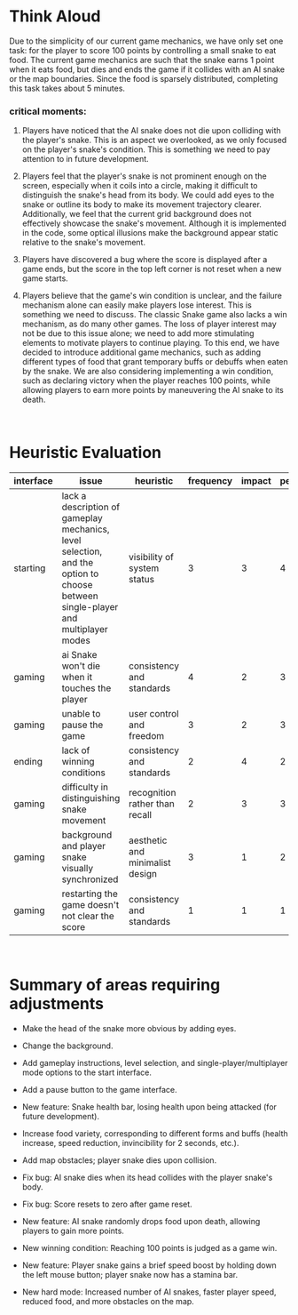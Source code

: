 # Think Aloud
Due to the simplicity of our current game mechanics, we have only set one task: for the player to score 100 points by controlling a small snake to eat food. The current game mechanics are such that the snake earns 1 point when it eats food, but dies and ends the game if it collides with an AI snake or the map boundaries. Since the food is sparsely distributed, completing this task takes about 5 minutes.
### critical moments: 
1. Players have noticed that the AI snake does not die upon colliding with the player's snake. This is an aspect we overlooked, as we only focused on the player's snake's condition. This is something we need to pay attention to in future development.

2. Players feel that the player's snake is not prominent enough on the screen, especially when it coils into a circle, making it difficult to distinguish the snake's head from its body. We could add eyes to the snake or outline its body to make its movement trajectory clearer. Additionally, we feel that the current grid background does not effectively showcase the snake's movement. Although it is implemented in the code, some optical illusions make the background appear static relative to the snake's movement.

3. Players have discovered a bug where the score is displayed after a game ends, but the score in the top left corner is not reset when a new game starts.

4. Players believe that the game's win condition is unclear, and the failure mechanism alone can easily make players lose interest. This is something we need to discuss. The classic Snake game also lacks a win mechanism, as do many other games. The loss of player interest may not be due to this issue alone; we need to add more stimulating elements to motivate players to continue playing. To this end, we have decided to introduce additional game mechanics, such as adding different types of food that grant temporary buffs or debuffs when eaten by the snake. We are also considering implementing a win condition, such as declaring victory when the player reaches 100 points, while allowing players to earn more points by maneuvering the AI snake to its death.
<br>

# Heuristic Evaluation
<table>
  <thead>
    <tr>
      <th><strong>interface</strong></th>
      <th><strong>issue</strong></th>
      <th><strong>heuristic</strong></th>
      <th><strong>frequency</strong></th>
      <th><strong>impact</strong></th>
      <th><strong>persistence</strong></th>
      <th><strong>severity</strong></th>
    </tr>
  </thead>
  <tbody>
    <tr>
      <td>starting</td>
      <td>lack a description of gameplay mechanics, level selection, and the option to choose between single-player and multiplayer modes</td>
      <td>visibility of system status</td>
      <td>3</td>
      <td>3</td>
      <td>4</td>
      <td>3.33</td>
    </tr>
    <tr>
      <td>gaming</td>
      <td>ai Snake won't die when it touches the player</td>
      <td>consistency and standards</td>
      <td>4</td>
      <td>2</td>
      <td>3</td>
      <td>3</td>
    </tr>
    <tr>
      <td>gaming</td>
      <td>unable to pause the game</td>
      <td>user control and freedom</td>
      <td>3</td>
      <td>2</td>
      <td>3</td>
      <td>2.67</td>
    </tr>
    <tr>
      <td>ending</td>
      <td>lack of winning conditions</td>
      <td>consistency and standards</td>
      <td>2</td>
      <td>4</td>
      <td>2</td>
      <td>2.67</td>
    </tr>
    <tr>
      <td>gaming</td>
      <td>difficulty in distinguishing snake movement</td>
      <td>recognition rather than recall</td>
      <td>2</td>
      <td>3</td>
      <td>3</td>
      <td>2.67</td>
    </tr>
    <tr>
      <td>gaming</td>
      <td>background and player snake visually synchronized</td>
      <td>aesthetic and minimalist design</td>
      <td>3</td>
      <td>1</td>
      <td>2</td>
      <td>2</td>
    </tr>
    <tr>
      <td>gaming</td>
      <td>restarting the game doesn't not clear the score</td>
      <td>consistency and standards</td>
      <td>1</td>
      <td>1</td>
      <td>1</td>
      <td>1</td>
    </tr>
  </tbody>
</table>
<br>

# Summary of areas requiring adjustments
- Make the head of the snake more obvious by adding eyes.

- Change the background.

- Add gameplay instructions, level selection, and single-player/multiplayer mode options to the start interface.

- Add a pause button to the game interface.

- New feature: Snake health bar, losing health upon being attacked (for future development).

- Increase food variety, corresponding to different forms and buffs (health increase, speed reduction, invincibility for 2 seconds, etc.).

- Add map obstacles; player snake dies upon collision.

- Fix bug: AI snake dies when its head collides with the player snake's body.

- Fix bug: Score resets to zero after game reset.

- New feature: AI snake randomly drops food upon death, allowing players to gain more points.

- New winning condition: Reaching 100 points is judged as a game win.

- New feature: Player snake gains a brief speed boost by holding down the left mouse button; player snake now has a stamina bar.

- New hard mode: Increased number of AI snakes, faster player speed, reduced food, and more obstacles on the map.



